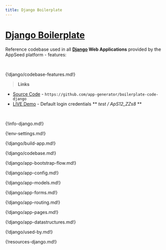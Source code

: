 ```yaml
---
title: Django Boilerplate
---
```


# [Django Boilerplate](https://appseed.us/boilerplate-code/django-boilerplate)

Reference codebase used in all **[Django](https://www.djangoproject.com/) Web Applications** provided by the AppSeed platform - features:

<br />

{!django/codebase-features.md!}

> **Links**

- [Source Code](https://github.com/app-generator/boilerplate-code-django) - `https://github.com/app-generator/boilerplate-code-django`
- [LIVE Demo](https://boilerplate-code-django.appseed.us/) - Default login credentials ** *test / ApS12_ZZs8* **

<br />

{!info-django.md!}

{!env-settings.md!}

{!django/build-app.md!}

{!django/codebase.md!}

{!django/app-bootstrap-flow.md!}

{!django/app-config.md!}

{!django/app-models.md!}

{!django/app-forms.md!}

{!django/app-routing.md!}

{!django/app-pages.md!}

{!django/app-datastructures.md!}

{!django/used-by.md!}

{!resources-django.md!}

